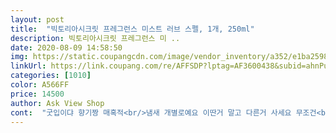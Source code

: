 ```yaml
---
layout: post 
title:  "빅토리아시크릿 프레그런스 미스트 러브 스펠, 1개, 250ml" 
description: 빅토리아시크릿 프레그런스 미 ..
date: 2020-08-09 14:58:50 
img: https://static.coupangcdn.com/image/vendor_inventory/a352/e1ba25985e43efe4718512ee71052c6a597cc7b0c3bbdb280fdbb678d086.jpg 
linkUrl: https://link.coupang.com/re/AFFSDP?lptag=AF3600438&subid=ahnPublicAsk&pageKey=1605430849&itemId=2741952649&vendorItemId=70731994834&traceid=V0-113-696995f1cb9cff33 
categories: [1010] 
color: A566FF 
price: 14500 
author: Ask View Shop 
cont:  "굿입이댜 향기짱 매혹적<br/>냄새 개별로예요 이딴거 말고 다른거 사세요 무조건<br/>러브스펠은 잔향이 진리입니다.<br/> 지속력은 3<br/> -4시간으로 좀 짧긴하지만.<br/>.<br/> 처음 뿌렸을 땐 알코올향이 좀 독하게 올라와서 별로일 수도 있지만 시간 좀 지나면 죠스바향이 기분 좋게 납니다 ㅎㅎ.<br/> 그리고 많이 뿌리면 코를 좀 찌르는 향이여서 호불호가 많이 갈릴 수도 있어요.<br/> 저에게는 인생향수인데 밑에 안좋다는 리뷰처럼 호불호가 어마무시하게 갈리는 향이니 꼭 여러 후기를 많이 보고 구매하세요ㅠㅠ 다른 향을 맡아보고싶은데 국내에 매장이 별로 없어서 아쉽습니다.<br/>.<br/> 배송은 진짜 빠릅니다 그냥 국내택배만큼 걸렸어요!<br/>방향제?^^ 로는 쓸만하네요^^<br/>싸구려 방향제 냄새남 ㅋㅋ<br/>이게 뭔놈이 유튜에서 냄새가 그렇게 좋데서 사봤는데<br/>이만원 땅바닥에 버리는 기분이네요^^<br/>이만원 버리시지 않길 바랍니다<br/>저처럼 2만원 낭비 하지 않길 바라는 마음으로 후기 씁니다<br/>진심 냄새 개쓰렉... <br/>.<br/> 괜히 샀어요<br/>진지하게 개별로에요<br/>진짜 개별롭니다<br/>화장실 방향제로 써야겠어요<br/>" 
---
```

